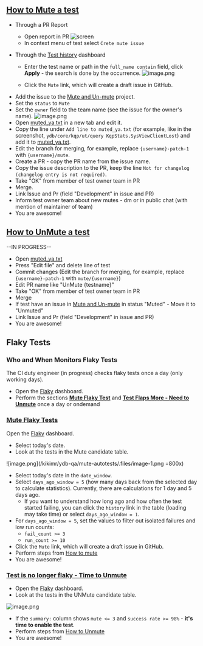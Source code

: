 ## [How to Mute a test](#how-to-mute)

- Through a PR Report
  - Open report in PR ![screen](https://storage.yandexcloud.net/ydb-public-images/report_mute.png)
  - In context menu of test select `Crete mute issue`

 - Through the [Test history](https://datalens.yandex/4un3zdm0zcnyr?tab=A4) dashboard
  
    - Enter the test name or path in the `full_name contain` field, click **Apply** - the search is done by the occurrence.  ![image.png](https://storage.yandexcloud.net/ydb-public-images/mute_candidate.png)

   - Click the `Mute` link, which will create a draft issue in GitHub.


* Add the issue to the [Mute and Un-mute](https://github.com/orgs/ydb-platform/projects/45/views/6?visibleFields=%5B%22Title%22%2C%22Assignees%22%2C%22Status%22%2C126637100%5D) project.
* Set the `status` to `Mute`
* Set the `owner` field to the team name (see the issue for the owner's name). ![image.png](https://storage.yandexcloud.net/ydb-public-images/create_issue.png)
* Open [muted_ya.txt](https://github.com/ydb-platform/ydb/blob/main/.github/config/muted_ya.txt) in a new tab and edit it.
* Copy the line under `Add line to muted_ya.txt` (for example, like in the screenshot, `ydb/core/kqp/ut/query KqpStats.SysViewClientLost`) and add it to [muted_ya.txt](https://github.com/ydb-platform/ydb/blob/main/.github/config/muted_ya.txt).
* Edit the branch for merging, for example, replace `{username}-patch-1` with `{username}/mute`.
* Create a PR - copy the PR name from the issue name.
* Copy the issue description to the PR, keep the line `Not for changelog (changelog entry is not required)`.
* Take "OK" from member of test owner team in PR
* Merge.
* Link Issue and Pr (field "Development" in issue and PR)
* Inform test owner team about new mutes - dm or in public chat (with mention of maintainer of team)
* You are awesome!

## [How to UnMute a test](#how-to-unmute)
--IN PROGRESS--
* Open [muted_ya.txt](https://github.com/ydb-platform/ydb/blob/main/.github/config/muted_ya.txt)
* Press "Edit file" and delete line of test
* Commit changes (Edit the branch for merging, for example, replace `{username}-patch-1` with `mute/{username}`)
* Edit PR name like "UnMute {testname}"
* Take "OK" from member of test owner team in PR
* Merge
* If test have an issue in [Mute and Un-mute](https://github.com/orgs/ydb-platform/projects/45/views/6?visibleFields=%5B%22Title%22%2C%22Assignees%22%2C%22Status%22%2C126637100%5D) in status "Muted" - Move it to "Unmuted"
* Link Issue and Pr (field "Development" in issue and PR)
* You are awesome!


## Flaky Tests

### Who and When Monitors Flaky Tests

The CI duty engineer (in progress) checks flaky tests once a day (only working days). 

- Open the [Flaky](https://datalens.yandex/4un3zdm0zcnyr) dashboard.
- Perform the sections **[Mute Flaky Test](#mute-flaky)** and **[Test Flaps More - Need to Unmute](#unmute-flaky)** once a day or ondemand

### [Mute Flaky Tests](#mute-flaky)

Open the [Flaky](https://datalens.yandex/4un3zdm0zcnyr) dashboard.

- Select today's date.
- Look at the tests in the Mute candidate table.

![image.png](/kikimr/ydb-qa/mute-autotests/.files/image-1.png =800x)

- Select today's date in the `date_window`.
- Select `days_ago_window = 5` (how many days back from the selected day to calculate statistics). Currently, there are calculations for 1 day and 5 days ago.
  * If you want to understand how long ago and how often the test started failing, you can click the `history` link in the table (loading may take time) or select `days_ago_window = 1`.
- For `days_ago_window = 5`, set the values to filter out isolated failures and low run counts:
  * `fail_count >= 3`
  * `run_count >= 10`
- Click the `Mute` link, which will create a draft issue in GitHub.
- Perform steps from [How to mute](#how-to-mute)
- You are awesome!

### [Test is no longer flaky - Time to Unmute](#unmute-flaky)

- Open the [Flaky](https://datalens.yandex/4un3zdm0zcnyr) dashboard.
- Look at the tests in the UNMute candidate table.

![image.png](https://storage.yandexcloud.net/ydb-public-images/unmute.png)

- If the `summary:` column shows `mute <= 3` and `success rate >= 98%` - **it's time to enable the test**.
- Perform steps from [How to Unmute](#how-to-unmute)
- You are awesome!

